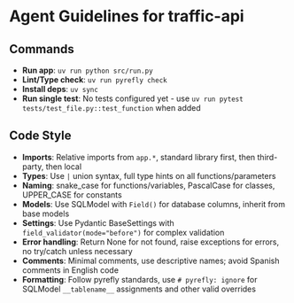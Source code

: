 # Agent Guidelines for traffic-api

## Commands
- **Run app**: `uv run python src/run.py`
- **Lint/Type check**: `uv run pyrefly check`
- **Install deps**: `uv sync`
- **Run single test**: No tests configured yet - use `uv run pytest tests/test_file.py::test_function` when added

## Code Style
- **Imports**: Relative imports from `app.*`, standard library first, then third-party, then local
- **Types**: Use `|` union syntax, full type hints on all functions/parameters
- **Naming**: snake_case for functions/variables, PascalCase for classes, UPPER_CASE for constants
- **Models**: Use SQLModel with `Field()` for database columns, inherit from base models
- **Settings**: Use Pydantic BaseSettings with `field_validator(mode="before")` for complex validation
- **Error handling**: Return None for not found, raise exceptions for errors, no try/catch unless necessary
- **Comments**: Minimal comments, use descriptive names; avoid Spanish comments in English code
- **Formatting**: Follow pyrefly standards, use `# pyrefly: ignore` for SQLModel `__tablename__` assignments and other valid overrides